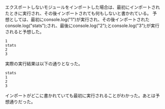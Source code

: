 エクスポートしないモジュールをインポートした場合は、最初にインポートされたときに実行され、その後インポートされても何もしないと書かれている。
予想としては、最初にconsole.log("1")が実行され、その後インポートされたconsole.log("stats");され、最後にconsole.log("2");とconsole.log("3");が実行されると予想した。
```
1
stats
2
3
```

実際の実行結果は以下の通りとなった。
```
stats
1
2
3
```

インポートがどこに書かれていても最初に実行されることがわかった。あとは予想通りだった。